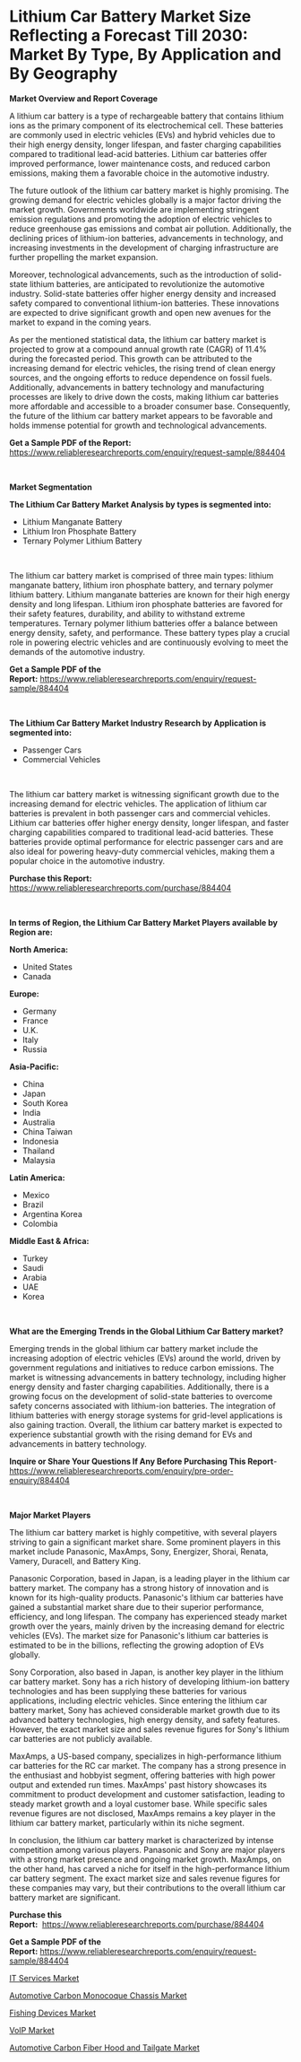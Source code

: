 <p><h1>Lithium Car Battery Market Size Reflecting a Forecast Till 2030: Market By Type, By Application and By Geography</h1></p><p><strong>Market Overview and Report Coverage</strong></p>
<p><p>A lithium car battery is a type of rechargeable battery that contains lithium ions as the primary component of its electrochemical cell. These batteries are commonly used in electric vehicles (EVs) and hybrid vehicles due to their high energy density, longer lifespan, and faster charging capabilities compared to traditional lead-acid batteries. Lithium car batteries offer improved performance, lower maintenance costs, and reduced carbon emissions, making them a favorable choice in the automotive industry.</p><p>The future outlook of the lithium car battery market is highly promising. The growing demand for electric vehicles globally is a major factor driving the market growth. Governments worldwide are implementing stringent emission regulations and promoting the adoption of electric vehicles to reduce greenhouse gas emissions and combat air pollution. Additionally, the declining prices of lithium-ion batteries, advancements in technology, and increasing investments in the development of charging infrastructure are further propelling the market expansion.</p><p>Moreover, technological advancements, such as the introduction of solid-state lithium batteries, are anticipated to revolutionize the automotive industry. Solid-state batteries offer higher energy density and increased safety compared to conventional lithium-ion batteries. These innovations are expected to drive significant growth and open new avenues for the market to expand in the coming years.</p><p>As per the mentioned statistical data, the lithium car battery market is projected to grow at a compound annual growth rate (CAGR) of 11.4% during the forecasted period. This growth can be attributed to the increasing demand for electric vehicles, the rising trend of clean energy sources, and the ongoing efforts to reduce dependence on fossil fuels. Additionally, advancements in battery technology and manufacturing processes are likely to drive down the costs, making lithium car batteries more affordable and accessible to a broader consumer base. Consequently, the future of the lithium car battery market appears to be favorable and holds immense potential for growth and technological advancements.</p></p>
<p><strong>Get a Sample PDF of the Report:</strong> <a href="https://www.reliableresearchreports.com/enquiry/request-sample/884404">https://www.reliableresearchreports.com/enquiry/request-sample/884404</a></p>
<p>&nbsp;</p>
<p><strong>Market Segmentation</strong></p>
<p><strong>The Lithium Car Battery Market Analysis by types is segmented into:</strong></p>
<p><ul><li>Lithium Manganate Battery</li><li>Lithium lron Phosphate Battery</li><li>Ternary Polymer Lithium Battery</li></ul></p>
<p>&nbsp;</p>
<p><p>The lithium car battery market is comprised of three main types: lithium manganate battery, lithium iron phosphate battery, and ternary polymer lithium battery. Lithium manganate batteries are known for their high energy density and long lifespan. Lithium iron phosphate batteries are favored for their safety features, durability, and ability to withstand extreme temperatures. Ternary polymer lithium batteries offer a balance between energy density, safety, and performance. These battery types play a crucial role in powering electric vehicles and are continuously evolving to meet the demands of the automotive industry.</p></p>
<p><strong>Get a Sample PDF of the Report:</strong>&nbsp;<a href="https://www.reliableresearchreports.com/enquiry/request-sample/884404">https://www.reliableresearchreports.com/enquiry/request-sample/884404</a></p>
<p>&nbsp;</p>
<p><strong>The Lithium Car Battery Market Industry Research by Application is segmented into:</strong></p>
<p><ul><li>Passenger Cars</li><li>Commercial Vehicles</li></ul></p>
<p>&nbsp;</p>
<p><p>The lithium car battery market is witnessing significant growth due to the increasing demand for electric vehicles. The application of lithium car batteries is prevalent in both passenger cars and commercial vehicles. Lithium car batteries offer higher energy density, longer lifespan, and faster charging capabilities compared to traditional lead-acid batteries. These batteries provide optimal performance for electric passenger cars and are also ideal for powering heavy-duty commercial vehicles, making them a popular choice in the automotive industry.</p></p>
<p><strong>Purchase this Report:</strong>&nbsp; <a href="https://www.reliableresearchreports.com/purchase/884404">https://www.reliableresearchreports.com/purchase/884404</a></p>
<p>&nbsp;</p>
<p><strong>In terms of Region, the Lithium Car Battery Market Players available by Region are:</strong></p>
<p>
    <p> <strong> North America: </strong>
        <ul>
            <li>United States</li>
            <li>Canada</li>
        </ul>
        </p> 
    <p> <strong> Europe: </strong>
        <ul>
            <li>Germany</li>
            <li>France</li>
            <li>U.K.</li>
            <li>Italy</li>
            <li>Russia</li>
        </ul>
        </p> 
    <p> <strong> Asia-Pacific: </strong>
        <ul>
            <li>China</li>
            <li>Japan</li>
            <li>South Korea</li>
            <li>India</li>
            <li>Australia</li>
            <li>China Taiwan</li>
            <li>Indonesia</li>
            <li>Thailand</li>
            <li>Malaysia</li>
        </ul>
        </p> 
    <p> <strong> Latin America: </strong>
        <ul>
            <li>Mexico</li>
            <li>Brazil</li>
            <li>Argentina Korea</li>
            <li>Colombia</li>
        </ul>
        </p> 
    <p> <strong> Middle East & Africa: </strong>
        <ul>
            <li>Turkey</li>
            <li>Saudi</li>
            <li>Arabia</li>
            <li>UAE</li>
            <li>Korea</li>
        </ul>
    </p>
    </p>
<p>&nbsp;</p>
<p><strong>What are the Emerging Trends in the Global Lithium Car Battery market?</strong></p>
<p><p>Emerging trends in the global lithium car battery market include the increasing adoption of electric vehicles (EVs) around the world, driven by government regulations and initiatives to reduce carbon emissions. The market is witnessing advancements in battery technology, including higher energy density and faster charging capabilities. Additionally, there is a growing focus on the development of solid-state batteries to overcome safety concerns associated with lithium-ion batteries. The integration of lithium batteries with energy storage systems for grid-level applications is also gaining traction. Overall, the lithium car battery market is expected to experience substantial growth with the rising demand for EVs and advancements in battery technology.</p></p>
<p><strong>Inquire or Share Your Questions If Any Before Purchasing This Report</strong>- <a href="https://www.reliableresearchreports.com/enquiry/pre-order-enquiry/884404">https://www.reliableresearchreports.com/enquiry/pre-order-enquiry/884404</a></p>
<p>&nbsp;</p>
<p><strong>Major Market Players</strong></p>
<p><p>The lithium car battery market is highly competitive, with several players striving to gain a significant market share. Some prominent players in this market include Panasonic, MaxAmps, Sony, Energizer, Shorai, Renata, Vamery, Duracell, and Battery King.</p><p>Panasonic Corporation, based in Japan, is a leading player in the lithium car battery market. The company has a strong history of innovation and is known for its high-quality products. Panasonic's lithium car batteries have gained a substantial market share due to their superior performance, efficiency, and long lifespan. The company has experienced steady market growth over the years, mainly driven by the increasing demand for electric vehicles (EVs). The market size for Panasonic's lithium car batteries is estimated to be in the billions, reflecting the growing adoption of EVs globally.</p><p>Sony Corporation, also based in Japan, is another key player in the lithium car battery market. Sony has a rich history of developing lithium-ion battery technologies and has been supplying these batteries for various applications, including electric vehicles. Since entering the lithium car battery market, Sony has achieved considerable market growth due to its advanced battery technologies, high energy density, and safety features. However, the exact market size and sales revenue figures for Sony's lithium car batteries are not publicly available.</p><p>MaxAmps, a US-based company, specializes in high-performance lithium car batteries for the RC car market. The company has a strong presence in the enthusiast and hobbyist segment, offering batteries with high power output and extended run times. MaxAmps' past history showcases its commitment to product development and customer satisfaction, leading to steady market growth and a loyal customer base. While specific sales revenue figures are not disclosed, MaxAmps remains a key player in the lithium car battery market, particularly within its niche segment.</p><p>In conclusion, the lithium car battery market is characterized by intense competition among various players. Panasonic and Sony are major players with a strong market presence and ongoing market growth. MaxAmps, on the other hand, has carved a niche for itself in the high-performance lithium car battery segment. The exact market size and sales revenue figures for these companies may vary, but their contributions to the overall lithium car battery market are significant.</p></p>
<p><strong>Purchase this Report:</strong>&nbsp;&nbsp;<a href="https://www.reliableresearchreports.com/purchase/884404">https://www.reliableresearchreports.com/purchase/884404</a></p>
<p></p>
<p><strong>Get a Sample PDF of the Report:</strong>&nbsp;<a href="https://www.reliableresearchreports.com/enquiry/request-sample/884404">https://www.reliableresearchreports.com/enquiry/request-sample/884404</a></p>
<p><p><a href="https://www.linkedin.com/pulse/services-market-size-2023-2030-global-industrial-analysis-dur2f/">IT Services Market</a></p><p><a href="https://github.com/RickHolmes3/Market-Research-Report-List-1/blob/main/automotive-carbon-monocoque-chassis-market.md">Automotive Carbon Monocoque Chassis Market</a></p><p><a href="https://medium.com/@jackybrekke/fishing-devices-market-the-key-to-successful-business-strategy-forecast-till-2030-91e29db0880f">Fishing Devices Market</a></p><p><a href="https://www.linkedin.com/pulse/voip-market-size-share-global-analysis-report-2023-airyf/">VoIP Market</a></p><p><a href="https://github.com/GroverBarry/Market-Research-Report-List-2/blob/main/automotive-carbon-fiber-hood-and-tailgate-market.md">Automotive Carbon Fiber Hood and Tailgate Market</a></p></p>